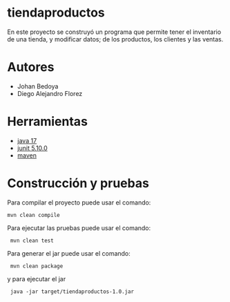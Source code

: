 # tiendaproductos

En este proyecto se construyó un programa que permite tener el inventario de una tienda, y modificar datos; de los productos, los clientes y las ventas.

# Autores

- Johan Bedoya
- Diego Alejandro Florez

# Herramientas

- [java 17](https://adoptium.net/es)
- [junit 5.10.0](https://mvnrepository.com/artifact/org.junit.jupiter/junit-jupiter-api/5.10.0)
- [maven](https://maven.apache.org)


# Construcción y pruebas

Para compilar el proyecto puede usar el comando:

```shell
mvn clean compile
```

Para ejecutar las pruebas puede usar el comando: 

```shell
 mvn clean test
```

Para generar el jar puede usar el comando: 

```shell
 mvn clean package
```

y para ejecutar el jar

```shell
 java -jar target/tiendaproductos-1.0.jar
```
